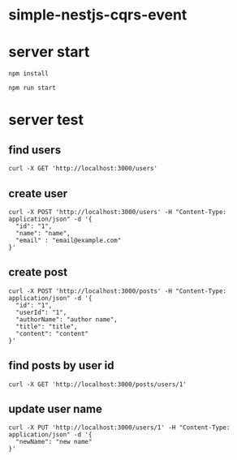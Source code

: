 # simple-nestjs-cqrs-event

# server start

```shell
npm install
```

```shell
npm run start
```

# server test

## find users

```shell
curl -X GET 'http://localhost:3000/users'
```

## create user

```shell
curl -X POST 'http://localhost:3000/users' -H "Content-Type: application/json" -d '{
  "id": "1",
  "name": "name",
  "email" : "email@example.com"
}'
```

## create post

```shell
curl -X POST 'http://localhost:3000/posts' -H "Content-Type: application/json" -d '{
  "id": "1",
  "userId": "1",
  "authorName": "author name",
  "title": "title",
  "content": "content"
}'
```

## find posts by user id

```shell
curl -X GET 'http://localhost:3000/posts/users/1'
```

## update user name

```shell
curl -X PUT 'http://localhost:3000/users/1' -H "Content-Type: application/json" -d '{
  "newName": "new name"
}'
```